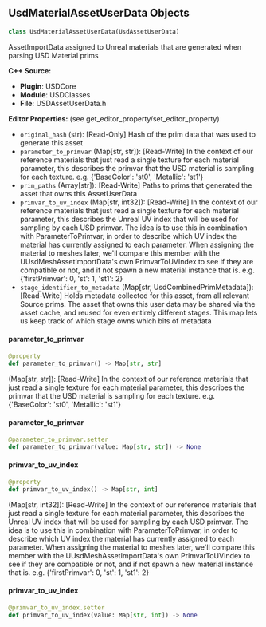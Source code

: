 ## UsdMaterialAssetUserData Objects

```python
class UsdMaterialAssetUserData(UsdAssetUserData)
```

AssetImportData assigned to Unreal materials that are generated when parsing USD Material prims

**C++ Source:**

- **Plugin**: USDCore
- **Module**: USDClasses
- **File**: USDAssetUserData.h

**Editor Properties:** (see get_editor_property/set_editor_property)

- ``original_hash`` (str):  [Read-Only] Hash of the prim data that was used to generate this asset
- ``parameter_to_primvar`` (Map[str, str]):  [Read-Write] In the context of our reference materials that just read a single texture for each material parameter, this
  describes the primvar that the USD material is sampling for each texture.
  e.g. {'BaseColor': 'st0', 'Metallic': 'st1'}
- ``prim_paths`` (Array[str]):  [Read-Write] Paths to prims that generated the asset that owns this AssetUserData
- ``primvar_to_uv_index`` (Map[str, int32]):  [Read-Write] In the context of our reference materials that just read a single texture for each material parameter, this
  describes the Unreal UV index that will be used for sampling by each USD primvar. The idea is to use this in
  combination with ParameterToPrimvar, in order to describe which UV index the material has currently assigned to
  each parameter. When assigning the material to meshes later, we'll compare this member with the
  UUsdMeshAssetImportData's own PrimvarToUVIndex to see if they are compatible or not, and if not spawn a new
  material instance that is.
  e.g. {'firstPrimvar': 0, 'st': 1, 'st1': 2}
- ``stage_identifier_to_metadata`` (Map[str, UsdCombinedPrimMetadata]):  [Read-Write] Holds metadata collected for this asset, from all relevant Source prims.
  The asset that owns this user data may be shared via the asset cache, and reused for
  even entirely different stages. This map lets us keep track of which stage owns which
  bits of metadata

<a id="unreal.UsdMaterialAssetUserData.parameter_to_primvar"></a>

#### parameter_to_primvar

```python
@property
def parameter_to_primvar() -> Map[str, str]
```

(Map[str, str]):  [Read-Write] In the context of our reference materials that just read a single texture for each material parameter, this
describes the primvar that the USD material is sampling for each texture.
e.g. {'BaseColor': 'st0', 'Metallic': 'st1'}

<a id="unreal.UsdMaterialAssetUserData.parameter_to_primvar"></a>

#### parameter_to_primvar

```python
@parameter_to_primvar.setter
def parameter_to_primvar(value: Map[str, str]) -> None
```

<a id="unreal.UsdMaterialAssetUserData.primvar_to_uv_index"></a>

#### primvar_to_uv_index

```python
@property
def primvar_to_uv_index() -> Map[str, int]
```

(Map[str, int32]):  [Read-Write] In the context of our reference materials that just read a single texture for each material parameter, this
describes the Unreal UV index that will be used for sampling by each USD primvar. The idea is to use this in
combination with ParameterToPrimvar, in order to describe which UV index the material has currently assigned to
each parameter. When assigning the material to meshes later, we'll compare this member with the
UUsdMeshAssetImportData's own PrimvarToUVIndex to see if they are compatible or not, and if not spawn a new
material instance that is.
e.g. {'firstPrimvar': 0, 'st': 1, 'st1': 2}

<a id="unreal.UsdMaterialAssetUserData.primvar_to_uv_index"></a>

#### primvar_to_uv_index

```python
@primvar_to_uv_index.setter
def primvar_to_uv_index(value: Map[str, int]) -> None
```

<a id="unreal.UsdMeshAssetUserData"></a>